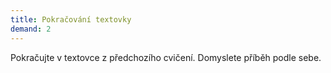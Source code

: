 ```yaml
---
title: Pokračování textovky
demand: 2
---
```


Pokračujte v textovce z předchozího cvičení. Domyslete příběh podle sebe.
